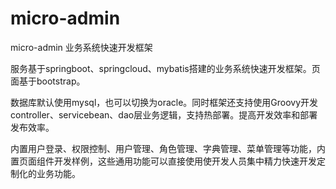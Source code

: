 # micro-admin
micro-admin 业务系统快速开发框架

服务基于springboot、springcloud、mybatis搭建的业务系统快速开发框架。页面基于bootstrap。

数据库默认使用mysql，也可以切换为oracle。同时框架还支持使用Groovy开发controller、servicebean、dao层业务逻辑，支持热部署。提高开发效率和部署发布效率。

内置用户登录、权限控制、用户管理、角色管理、字典管理、菜单管理等功能，内置页面组件开发样例，这些通用功能可以直接使用使开发人员集中精力快速开发定制化的业务功能。
